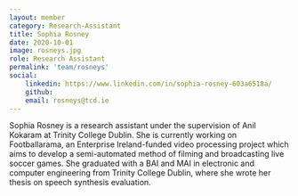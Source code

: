 ```yaml
---
layout: member
category: Research-Assistant
title: Sophia Rosney
date: 2020-10-01
image: rosneys.jpg
role: Research Assistant
permalink: 'team/rosneys'
social:
    linkedin: https://www.linkedin.com/in/sophia-rosney-603a6518a/
    github: 
    email: rosneys@tcd.ie
---
```


Sophia Rosney is a research assistant under the supervision of Anil Kokaram at
Trinity College Dublin. She is currently working on Footballarama, an Enterprise
Ireland-funded video processing project which aims to develop a semi-automated
method of filming and broadcasting live soccer games. She graduated with a BAI
and MAI in electronic and computer engineering from Trinity College Dublin,
where she wrote her thesis on speech synthesis evaluation. 
